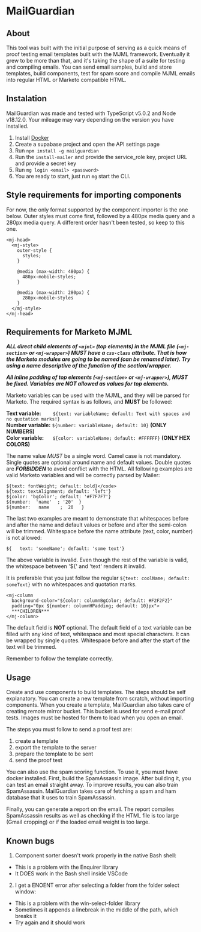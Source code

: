 # MailGuardian

## About

This tool was built with the initial purpose of serving as a quick means of proof testing email templates built with the MJML framework. Eventually it grew to be more than that, and it's taking the shape of a suite for testing and compiling emails. You can send email samples, build and store templates, build components, test for spam score and compile MJML emails into regular HTML or Marketo compatible HTML.

## Instalation

MailGuardian was made and tested with TypeScript v5.0.2 and Node v18.12.0. Your mileage may vary depending on the version you have installed.

1. Install [Docker](https://www.docker.com/)
2. Create a supabase project and open the API settings page
3. Run `npm install -g mailguardian`
4. Run the `install-mailer` and provide the service_role key, project URL and provide a secret key
5. Run `mg login <email> <password>`
6. You are ready to start, just run `mg` start the CLI.

## Style requirements for importing components

For now, the only format supported by the component importer is the one below. Outer styles must come first, followed by a 480px media query and a 280px media query. A different order hasn't been tested, so keep to this one.

```
<mj-head>
  <mj-style>
    outer-style {
      styles;
    }

    @media (max-width: 480px) {
      480px-mobile-styles;
    }

    @media (max-width: 280px) {
      280px-mobile-styles
    }
  </mj-style>
</mj-head>
```

## Requirements for Marketo MJML

 ***ALL direct child elements of `<mjml>` (top elements) in the MJML file (`<mj-section>` or `<mj-wrapper>`) MUST have a `css-class` attribute. That is how the Marketo modules are going to be named (can be renamed later). Try using a name descriptive of the function of the section/wrapper.***

 ***All inline padding of top elements (`<mj-section>` or `<mj-wrapper>`), MUST be fixed. Variables are NOT allowed as values for top elements.***

Marketo variables can be used with the MJML, and they will be parsed for Marketo. The required syntax is as follows, and **MUST** be followed:

**Text variable:** &nbsp;&nbsp;&nbsp;&nbsp;&nbsp;&nbsp;&nbsp;`${text: variableName; default: Text with spaces and no quotation marks!}`\
**Number variable:** `${number: variableName; default: 10}` **(ONLY NUMBERS)**\
**Color variable:** &nbsp;&nbsp;&nbsp;&nbsp;&nbsp;`${color: variableName; default: #FFFFFF}` **(ONLY HEX COLORS)**
<!-- **HTML variable:** ${html: NAME; default: <html>something</html>} (ONLY HTML) -->

The name value *MUST* be a single word. Camel case is not mandatory. Single quotes are optional around name and default values. Double quotes are ***FORBIDDEN*** to avoid conflict with the HTML. All following examples are valid Marketo variables and will be correctly parsed by Mailer:

```
${text: fontWeight; default: bold}</code>
${text: textAlignment; default: 'left'}
${color: 'bgColor'; default: '#F7F7F7'}
${number:  'name'  ; '20'  }
${number:   name    ;  20   }
```

The last two examples are meant to demonstrate that whitespaces before and after the name and default values or before and after the semi-colon will be trimmed. Whitespace before the name attribute (text, color, number) is not allowed:

`${   text: 'someName'; default: 'some text'}`

The above variable is invalid. Even though the rest of the variable is valid, the whitespace between '${' and 'text' renders it invalid.

It is preferable that you just follow the regular `${text: coolName; default: someText}` with no whitespaces and quotation marks.

```
<mj-column
  background-color="${color: columnBgColor; default: #F2F2F2}"
  padding="0px ${number: columnHPadding; default: 10}px">
  ***CHILDREN***
</mj-column>
```



The default field is **NOT** optional. The default field of a text variable can be filled with any kind of text, whitespace and most special characters. It can be wrapped by single quotes. Whitespace before and after the start of the text will be trimmed.

Remember to follow the template correctly.

## Usage

Create and use components to build templates. The steps should be self explanatory. You can create a new template from scratch, without importing components. When you create a template, MailGuardian also takes care of creating remote mirror bucket. This bucket is used for send e-mail proof tests. Images must be hosted for them to load when you open an email.

The steps you must follow to send a proof test are:

1. create a template
2. export the template to the server
3. prepare the template to be sent
4. send the proof test

You can also use the spam scoring function. To use it, you must have docker installed. First, build the SpamAssassin image. After building it, you can test an email straight away. To improve results, you can also train SpamAssassin. MailGuardian takes care of fetching a spam and ham database that it uses to train SpamAssassin.

Finally, you can generate a report on the email. The report compiles SpamAssassin results as well as checking if the HTML file is too large (Gmail cropping) or if the loaded email weight is too large.

## Known bugs

1. Component sorter doesn't work properly in the native Bash shell:
  - This is a problem with the Enquirer library
  - It DOES work in the Bash shell inside VSCode

2. I get a ENOENT error after selecting a folder from the folder select window:
  - This is a problem with the win-select-folder library
  - Sometimes it appends a linebreak in the middle of the path, which breaks it
  - Try again and it should work